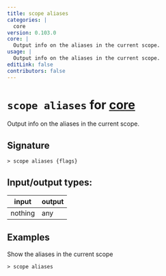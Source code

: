 ```yaml
---
title: scope aliases
categories: |
  core
version: 0.103.0
core: |
  Output info on the aliases in the current scope.
usage: |
  Output info on the aliases in the current scope.
editLink: false
contributors: false
---
```

<!-- This file is automatically generated. Please edit the command in https://github.com/nushell/nushell instead. -->

# `scope aliases` for [core](/commands/categories/core.md)

<div class='command-title'>Output info on the aliases in the current scope.</div>

## Signature

```> scope aliases {flags} ```


## Input/output types:

| input   | output |
| ------- | ------ |
| nothing | any    |

## Examples

Show the aliases in the current scope
```nu
> scope aliases

```
